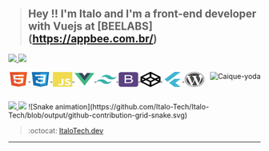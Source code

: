 > ## Hey !! I'm Italo and I'm a front-end developer with Vuejs at [BEELABS] (https://appbee.com.br/)
 <div>
  <a href="https://github.com/Italo-Tech">
  <img height="160em" src="https://github-readme-stats.vercel.app/api?username=italo-tech&show_icons=true&theme=gotham&include_all_commits=true&count_private=true"/>
  <img height="160em" src="https://github-readme-stats.vercel.app/api/top-langs/?username=italo-tech&layout=compact&langs_count=16&theme=gotham"/>
</div>
<div style="display: inline_block"><br>
  <img align="center" alt="Ítalo-HTML" height="30" width="40" src="https://raw.githubusercontent.com/devicons/devicon/master/icons/html5/html5-original.svg">
  <img align="center" alt="Ítalo-CSS" height="30" width="40" src="https://raw.githubusercontent.com/devicons/devicon/master/icons/css3/css3-original.svg">
   <img align="center" alt="Ítalo-Javascript" height="30" width="40" src="https://raw.githubusercontent.com/devicons/devicon/master/icons/javascript/javascript-plain.svg">
   <img align="center" alt="Ítalo-Vuejs" height="30" width="40" src="https://raw.githubusercontent.com/devicons/devicon/master/icons/vuejs/vuejs-original.svg">
   <img align="center" alt="Ítalo-Tailwindcss" height="30" width="40" src="https://raw.githubusercontent.com/devicons/devicon/master/icons/tailwindcss/tailwindcss-plain.svg">
   <img align="center" alt="Ítalo-Bootstrap" height="30" width="40" src="https://raw.githubusercontent.com/devicons/devicon/master/icons/bootstrap/bootstrap-plain.svg">
   <img align="center" alt="Ítalo-Codepen" height="30" width="40" src="https://raw.githubusercontent.com/devicons/devicon/master/icons/codepen/codepen-plain.svg">
   <img align="center" alt="Ítalo-Flutter" height="30" width="40" src="https://raw.githubusercontent.com/devicons/devicon/master/icons/flutter/flutter-plain.svg">
   <img align="center" alt="Ítalo-Wordpress" height="30" width="40" src="https://raw.githubusercontent.com/devicons/devicon/master/icons/wordpress/wordpress-plain.svg">
  <img align="right" alt="Caique-yoda" src="https://gif-avatars.com/img/150x150/lew.gif">
</div>

##

<div>
  <a href = "mailto: italosantosdick@uni9.edu.br"><img src="https://img.shields.io/badge/-Gmail-%23333?style=for-the-badge&logo=gmail&logoColor=white" target="_blank">     </a>
  <a href="https://https://www.linkedin.com/in/italo-tech/" target="_blank"><img src="https://img.shields.io/badge/-LinkedIn-%230077B5?style=for-the-badge&logo=linkedin&logoColor=white" target="_blank"></a>
![Snake animation](https://github.com/Italo-Tech/Italo-Tech/blob/output/github-contribution-grid-snake.svg)

 </div>

> :octocat: [ItaloTech.dev](https://github.com/Italo-Tech)
---
